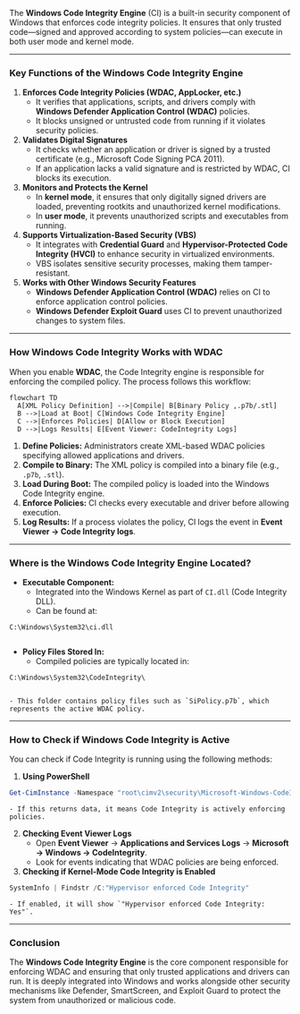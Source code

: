 The **Windows Code Integrity Engine** (CI) is a built-in security component of Windows that enforces code integrity policies. It ensures that only trusted code—signed and approved according to system policies—can execute in both user mode and kernel mode.

---

### **Key Functions of the Windows Code Integrity Engine**

1. **Enforces Code Integrity Policies (WDAC, AppLocker, etc.)**
    - It verifies that applications, scripts, and drivers comply with **Windows Defender Application Control (WDAC)** policies.
    - It blocks unsigned or untrusted code from running if it violates security policies.
2. **Validates Digital Signatures**
    - It checks whether an application or driver is signed by a trusted certificate (e.g., Microsoft Code Signing PCA 2011).
    - If an application lacks a valid signature and is restricted by WDAC, CI blocks its execution.
3. **Monitors and Protects the Kernel**
    - In **kernel mode**, it ensures that only digitally signed drivers are loaded, preventing rootkits and unauthorized kernel modifications.
    - In **user mode**, it prevents unauthorized scripts and executables from running.
4. **Supports Virtualization-Based Security (VBS)**
    - It integrates with **Credential Guard** and **Hypervisor-Protected Code Integrity (HVCI)** to enhance security in virtualized environments.
    - VBS isolates sensitive security processes, making them tamper-resistant.
5. **Works with Other Windows Security Features**
    - **Windows Defender Application Control (WDAC)** relies on CI to enforce application control policies.
    - **Windows Defender Exploit Guard** uses CI to prevent unauthorized changes to system files.

---

### **How Windows Code Integrity Works with WDAC**

When you enable **WDAC**, the Code Integrity engine is responsible for enforcing the compiled policy. The process follows this workflow:

```mermaid
flowchart TD
  A[XML Policy Definition] -->|Compile| B[Binary Policy ,.p7b/.stl]
  B -->|Load at Boot| C[Windows Code Integrity Engine]
  C -->|Enforces Policies| D[Allow or Block Execution]
  D -->|Logs Results| E[Event Viewer: CodeIntegrity Logs]

```

1. **Define Policies:** Administrators create XML-based WDAC policies specifying allowed applications and drivers.
2. **Compile to Binary:** The XML policy is compiled into a binary file (e.g., `.p7b`, `.stl`).
3. **Load During Boot:** The compiled policy is loaded into the Windows Code Integrity engine.
4. **Enforce Policies:** CI checks every executable and driver before allowing execution.
5. **Log Results:** If a process violates the policy, CI logs the event in **Event Viewer → Code Integrity logs**.

---

### **Where is the Windows Code Integrity Engine Located?**

- **Executable Component:**
    - Integrated into the Windows Kernel as part of `CI.dll` (Code Integrity DLL).
    - Can be found at:
	
```
C:\Windows\System32\ci.dll
	
```
        
- **Policy Files Stored In:**
    - Compiled policies are typically located in:
        
```
C:\Windows\System32\CodeIntegrity\
	
```
        
    - This folder contains policy files such as `SiPolicy.p7b`, which represents the active WDAC policy.

---

### **How to Check if Windows Code Integrity is Active**

You can check if Code Integrity is running using the following methods:

1. **Using PowerShell**
    
```powershell
Get-CimInstance -Namespace "root\cimv2\security\Microsoft-Windows-CodeIntegrity" -ClassName Win32_CodeIntegrityPolicy

```
    
    - If this returns data, it means Code Integrity is actively enforcing policies.
2. **Checking Event Viewer Logs**
    - Open **Event Viewer** → **Applications and Services Logs** → **Microsoft → Windows → CodeIntegrity**.
    - Look for events indicating that WDAC policies are being enforced.
3. **Checking if Kernel-Mode Code Integrity is Enabled**

```powershell
SystemInfo | Findstr /C:"Hypervisor enforced Code Integrity"

```
    
    - If enabled, it will show `"Hypervisor enforced Code Integrity: Yes"`.

---

### **Conclusion**

The **Windows Code Integrity Engine** is the core component responsible for enforcing WDAC and ensuring that only trusted applications and drivers can run. It is deeply integrated into Windows and works alongside other security mechanisms like Defender, SmartScreen, and Exploit Guard to protect the system from unauthorized or malicious code.